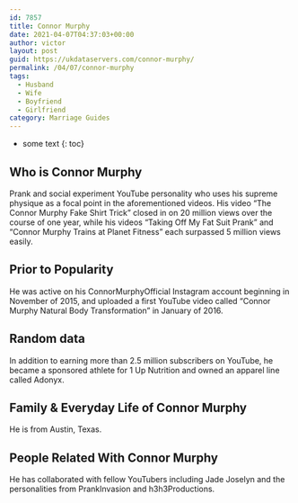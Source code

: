 ```yaml
---
id: 7857
title: Connor Murphy
date: 2021-04-07T04:37:03+00:00
author: victor
layout: post
guid: https://ukdataservers.com/connor-murphy/
permalink: /04/07/connor-murphy
tags:
  - Husband
  - Wife
  - Boyfriend
  - Girlfriend
category: Marriage Guides
---
```


* some text
{: toc}


## Who is Connor Murphy



Prank and social experiment YouTube personality who uses his supreme physique as a focal point in the aforementioned videos. His video &#8220;The Connor Murphy Fake Shirt Trick&#8221; closed in on 20 million views over the course of one year, while his videos &#8220;Taking Off My Fat Suit Prank&#8221; and &#8220;Connor Murphy Trains at Planet Fitness&#8221; each surpassed 5 million views easily.

                
                
                
## Prior to Popularity



He was active on his ConnorMurphyOfficial Instagram account beginning in November of 2015, and uploaded a first YouTube video called &#8220;Connor Murphy Natural Body Transformation&#8221; in January of 2016.

                
                
                
## Random data



In addition to earning more than 2.5 million subscribers on YouTube, he became a sponsored athlete for 1 Up Nutrition and owned an apparel line called Adonyx.

                
                
                
## Family & Everyday Life of Connor Murphy



He is from Austin, Texas.

                
                
                
## People Related With Connor Murphy



He has collaborated with fellow YouTubers including Jade Joselyn and the personalities from PrankInvasion and h3h3Productions.

                
              
            
          
          
          